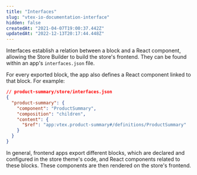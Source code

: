 ```yaml
---
title: "Interfaces"
slug: "vtex-io-documentation-interface"
hidden: false
createdAt: "2021-04-07T19:00:37.442Z"
updatedAt: "2022-12-13T20:17:44.448Z"
---
```


Interfaces establish a relation between a block and a React component, allowing the Store Builder to build the store's frontend. They can be found within an app's `interfaces.json` file.

For every exported block, the app also defines a React component linked to that block. For example:

```json
// product-summary/store/interfaces.json
{
  "product-summary": {
    "component": "ProductSummary",
    "composition": "children",
    "content": {
      "$ref": "app:vtex.product-summary#/definitions/ProductSummary"
    }
  }
}
```

In general, frontend apps export different blocks, which are declared and configured in the store theme's code, and React components related to these blocks. These components are then rendered on the store's frontend.
